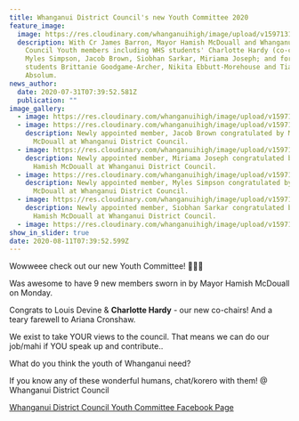 ```yaml
---
title: Whanganui District Council's new Youth Committee 2020
feature_image:
  image: https://res.cloudinary.com/whanganuihigh/image/upload/v1597131864/News/Youth_Committee_of_Whanganui_2020_council_facebook_group.jpg
  description: With Cr James Barron, Mayor Hamish McDouall and Whanganui District
    Council Youth members including WHS students' Charlotte Hardy (co-chair),
    Myles Simpson, Jacob Brown, Siobhan Sarkar, Miriama Joseph; and former
    students Brittanie Goodgame-Archer, Nikita Ebbutt-Morehouse and Tiana
    Absolum.
news_author:
  date: 2020-07-31T07:39:52.581Z
  publication: ""
image_gallery:
  - image: https://res.cloudinary.com/whanganuihigh/image/upload/v1597183257/News/Youth_Committee_of_Whanganui_2020.snip.jpg
  - image: https://res.cloudinary.com/whanganuihigh/image/upload/v1597183276/News/Youth_Committee_of_Whanganui_2020.student_1.jpg
    description: Newly appointed member, Jacob Brown congratulated by Mayor Hamish
      McDouall at Whanganui District Council.
  - image: https://res.cloudinary.com/whanganuihigh/image/upload/v1597183311/News/Youth_Committee_of_Whanganui_2020.student_3.jpg
    description: Newly appointed member, Miriama Joseph congratulated by Mayor
      Hamish McDouall at Whanganui District Council.
  - image: https://res.cloudinary.com/whanganuihigh/image/upload/v1597183327/News/Youth_Committee_of_Whanganui_2020.student_4.jpg
    description: Newly appointed member, Myles Simpson congratulated by Mayor Hamish
      McDouall at Whanganui District Council.
  - image: https://res.cloudinary.com/whanganuihigh/image/upload/v1597183293/News/Youth_Committee_of_Whanganui_2020.student_2.jpg
    description: Newly appointed member, Siobhan Sarkar congratulated by Mayor
      Hamish McDouall at Whanganui District Council.
  - image: https://res.cloudinary.com/whanganuihigh/image/upload/v1597183356/News/Youth_Committee_of_Whanganui_2020_poster.jpg
show_in_slider: true
date: 2020-08-11T07:39:52.599Z
---
```

Wowweee check out our new Youth Committee! 👏🏼🔥

Was awesome to have 9 new members sworn in by Mayor Hamish McDouall on Monday.

Congrats to Louis Devine & **Charlotte Hardy** - our new co-chairs! And a teary farewell to Ariana Cronshaw.

We exist to take YOUR views to the council. That means we can do our job/mahi if YOU speak up and contribute..

What do you think the youth of Whanganui need?

If you know any of these wonderful humans, chat/korero with them! @ Whanganui District Council

[Whanganui District Council Youth Committee Facebook Page](https://www.facebook.com/WDCYouthCommittee/)